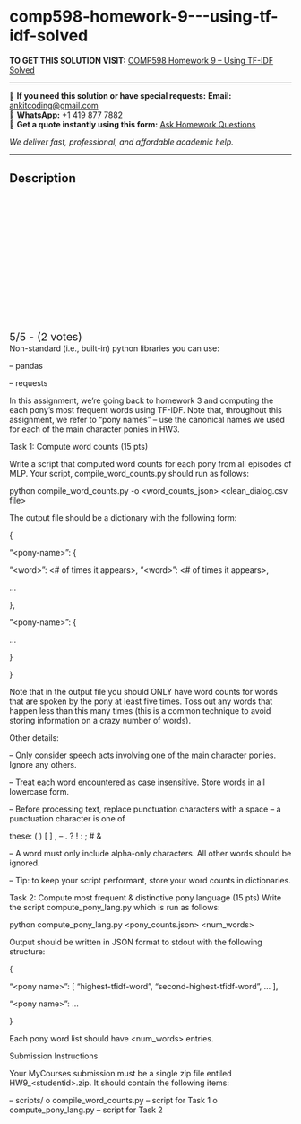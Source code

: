# comp598-homework-9---using-tf-idf-solved
**TO GET THIS SOLUTION VISIT:** [COMP598 Homework 9 – Using TF-IDF Solved](https://www.ankitcodinghub.com/product/comp-598-homework-9-using-tf-idf-solved/)


---

📩 **If you need this solution or have special requests:** **Email:** ankitcoding@gmail.com  
📱 **WhatsApp:** +1 419 877 7882  
📄 **Get a quote instantly using this form:** [Ask Homework Questions](https://www.ankitcodinghub.com/services/ask-homework-questions/)

*We deliver fast, professional, and affordable academic help.*

---

<h2>Description</h2>



<div class="kk-star-ratings kksr-auto kksr-align-center kksr-valign-top" data-payload="{&quot;align&quot;:&quot;center&quot;,&quot;id&quot;:&quot;118620&quot;,&quot;slug&quot;:&quot;default&quot;,&quot;valign&quot;:&quot;top&quot;,&quot;ignore&quot;:&quot;&quot;,&quot;reference&quot;:&quot;auto&quot;,&quot;class&quot;:&quot;&quot;,&quot;count&quot;:&quot;2&quot;,&quot;legendonly&quot;:&quot;&quot;,&quot;readonly&quot;:&quot;&quot;,&quot;score&quot;:&quot;5&quot;,&quot;starsonly&quot;:&quot;&quot;,&quot;best&quot;:&quot;5&quot;,&quot;gap&quot;:&quot;4&quot;,&quot;greet&quot;:&quot;Rate this product&quot;,&quot;legend&quot;:&quot;5\/5 - (2 votes)&quot;,&quot;size&quot;:&quot;24&quot;,&quot;title&quot;:&quot;COMP598 Homework 9 – Using TF-IDF Solved&quot;,&quot;width&quot;:&quot;138&quot;,&quot;_legend&quot;:&quot;{score}\/{best} - ({count} {votes})&quot;,&quot;font_factor&quot;:&quot;1.25&quot;}">

<div class="kksr-stars">

<div class="kksr-stars-inactive">
            <div class="kksr-star" data-star="1" style="padding-right: 4px">


<div class="kksr-icon" style="width: 24px; height: 24px;"></div>
        </div>
            <div class="kksr-star" data-star="2" style="padding-right: 4px">


<div class="kksr-icon" style="width: 24px; height: 24px;"></div>
        </div>
            <div class="kksr-star" data-star="3" style="padding-right: 4px">


<div class="kksr-icon" style="width: 24px; height: 24px;"></div>
        </div>
            <div class="kksr-star" data-star="4" style="padding-right: 4px">


<div class="kksr-icon" style="width: 24px; height: 24px;"></div>
        </div>
            <div class="kksr-star" data-star="5" style="padding-right: 4px">


<div class="kksr-icon" style="width: 24px; height: 24px;"></div>
        </div>
    </div>

<div class="kksr-stars-active" style="width: 138px;">
            <div class="kksr-star" style="padding-right: 4px">


<div class="kksr-icon" style="width: 24px; height: 24px;"></div>
        </div>
            <div class="kksr-star" style="padding-right: 4px">


<div class="kksr-icon" style="width: 24px; height: 24px;"></div>
        </div>
            <div class="kksr-star" style="padding-right: 4px">


<div class="kksr-icon" style="width: 24px; height: 24px;"></div>
        </div>
            <div class="kksr-star" style="padding-right: 4px">


<div class="kksr-icon" style="width: 24px; height: 24px;"></div>
        </div>
            <div class="kksr-star" style="padding-right: 4px">


<div class="kksr-icon" style="width: 24px; height: 24px;"></div>
        </div>
    </div>
</div>


<div class="kksr-legend" style="font-size: 19.2px;">
            5/5 - (2 votes)    </div>
    </div>
Non-standard (i.e., built-in) python libraries you can use:

– pandas

– requests

In this assignment, we’re going back to homework 3 and computing the each pony’s most frequent words using TF-IDF. Note that, throughout this assignment, we refer to “pony names” – use the canonical names we used for each of the main character ponies in HW3.

Task 1: Compute word counts (15 pts)

Write a script that computed word counts for each pony from all episodes of MLP. Your script, compile_word_counts.py should run as follows:

python compile_word_counts.py -o &lt;word_counts_json&gt; &lt;clean_dialog.csv file&gt;

The output file should be a dictionary with the following form:

{

“&lt;pony-name&gt;”: {

“&lt;word&gt;”: &lt;# of times it appears&gt;, “&lt;word&gt;”: &lt;# of times it appears&gt;,

…

},

“&lt;pony-name&gt;”: {

…

}

}

Note that in the output file you should ONLY have word counts for words that are spoken by the pony at least five times. Toss out any words that happen less than this many times (this is a common technique to avoid storing information on a crazy number of words).

Other details:

– Only consider speech acts involving one of the main character ponies. Ignore any others.

– Treat each word encountered as case insensitive. Store words in all lowercase form.

– Before processing text, replace punctuation characters with a space – a punctuation character is one of

these: ( ) [ ] , – . ? ! : ; # &amp;

– A word must only include alpha-only characters. All other words should be ignored.

– Tip: to keep your script performant, store your word counts in dictionaries.

Task 2: Compute most frequent &amp; distinctive pony language (15 pts) Write the script compute_pony_lang.py which is run as follows:

python compute_pony_lang.py &lt;pony_counts.json&gt; &lt;num_words&gt;

Output should be written in JSON format to stdout with the following structure:

{

“&lt;pony name&gt;”: [ “highest-tfidf-word”, “second-highest-tfidf-word”, … ],

“&lt;pony name&gt;”: …

}

Each pony word list should have &lt;num_words&gt; entries.

Submission Instructions

Your MyCourses submission must be a single zip file entiled HW9_&lt;studentid&gt;.zip. It should contain the following items:

– scripts/ o compile_word_counts.py – script for Task 1 o compute_pony_lang.py – script for Task 2
